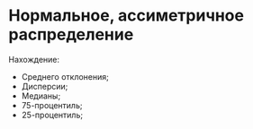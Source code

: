 # Нормальное, ассиметричное распределение

Нахождение:
* Среднего отклонения;
* Дисперсии;
* Медианы;
* 75-процентиль;
* 25-процентиль;
